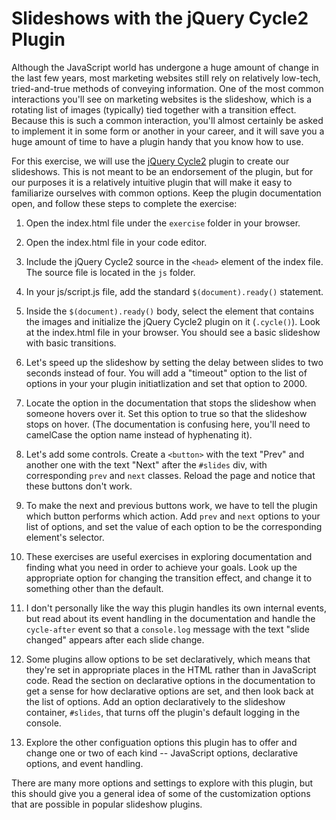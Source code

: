 # Slideshows with the jQuery Cycle2 Plugin

Although the JavaScript world has undergone a huge amount of change in the last few years, most marketing websites still rely on relatively low-tech, tried-and-true methods of conveying information. One of the most common interactions you'll see on marketing websites is the slideshow, which is a rotating list of images (typically) tied together with a transition effect. Because this is such a common interaction, you'll almost certainly be asked to implement it in some form or another in your career, and it will save you a huge amount of time to have a plugin handy that you know how to use.

For this exercise, we will use the [jQuery Cycle2](http://jquery.malsup.com/cycle2/) plugin to create our slideshows. This is not meant to be an endorsement of the plugin, but for our purposes it is a relatively intuitive plugin that will make it easy to familiarize ourselves with common options. Keep the plugin documentation open, and follow these steps to complete the exercise:

1. Open the index.html file under the `exercise` folder in your browser.

2. Open the index.html file in your code editor.

3. Include the jQuery Cycle2 source in the `<head>` element of the index file. The source file is located in the `js` folder.

4. In your js/script.js file, add the standard `$(document).ready()` statement.

5. Inside the `$(document).ready()` body, select the element that contains the images and initialize the jQuery Cycle2 plugin on it (`.cycle()`). Look at the index.html file in your browser. You should see a basic slideshow with basic transitions.

6. Let's speed up the slideshow by setting the delay between slides to two seconds instead of four. You will add a "timeout" option to the list of options in your your plugin initiatlization and set that option to 2000.

7. Locate the option in the documentation that stops the slideshow when someone hovers over it. Set this option to true so that the slideshow stops on hover. (The documentation is confusing here, you'll need to camelCase the option name instead of hyphenating it).

8. Let's add some controls. Create a `<button>` with the text "Prev" and another one with the text "Next" after the `#slides` div, with corresponding `prev` and `next` classes. Reload the page and notice that these buttons don't work.

9. To make the next and previous buttons work, we have to tell the plugin which button performs which action. Add `prev` and `next` options to your list of options, and set the value of each option to be the corresponding element's selector.

10. These exercises are useful exercises in exploring documentation and finding what you need in order to achieve your goals. Look up the appropriate option for changing the transition effect, and change it to something other than the default.

11. I don't personally like the way this plugin handles its own internal events, but read about its event handling in the documentation and handle the `cycle-after` event so that a `console.log` message with the text "slide changed" appears after each slide change.

12. Some plugins allow options to be set declaratively, which means that they're set in appropriate places in the HTML rather than in JavaScript code. Read the section on declarative options in the documentation to get a sense for how declarative options are set, and then look back at the list of options. Add an option declaratively to the slideshow container, `#slides`, that turns off the plugin's default logging in the console.

13. Explore the other configuation options this plugin has to offer and change one or two of each kind -- JavaScript options, declarative options, and event handling.


There are many more options and settings to explore with this plugin, but this should give you a general idea of some of the customization options that are possible in popular slideshow plugins.